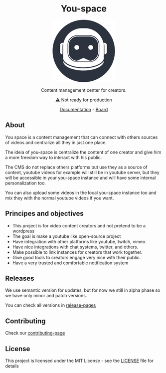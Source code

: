 <div align='center'>

# You-space

![you-space](https://github.com/you-space/docs/blob/main/docs/.vuepress/public/logo-circle-200x200.png?raw=true)

Content management center for creators.

⚠️ Not ready for production

[Documentation](https://you-space.github.io/docs/) - [Board](https://github.com/orgs/you-space/projects/2)

</div>

## About

You space is a content management that can connect with others sources of videos and centralize all they in just one place.

The ideia of you-space is centralize the content of one creator and give him a more freedom way to interact with his public.

The CMS do not replace others platforms but use they as a source of content, youtube videos for example will still be in youtube server, but they will be accessible in your you-space instance and will have some internal personalization too.

You can also upload some videos in the local you-space instance too and mix they with the normal youtube videos if you want.

## Principes and objectives

- This project is for video content creators and not pretend to be a wordpress
- The goal is make a youtube like open-source project
- Have integration with other platforms like youtube, twitch, vimeo.
- Have nice integrations with chat systems, twitter, and others.
- Make possible to link instances for creators that work together.
- Give good tools to creators engage very nice with their public.
- Have a very trusted and comfortable notification system

## Releases

We use semantic version for updates, but for now we still in alpha phase so we have only minor and patch versions.

You can check all versions in [release-pages](https://github.com/you-space/you-space/releases)

## Contributing

Check our [contributing-page](https://you-space.github.io/docs/contributing.html)

## License

This project is licensed under the MIT License - see the [LICENSE](/LICENSE) file for details
